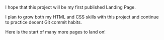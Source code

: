 I hope that this project will be my first published Landing Page.

I plan to grow both my HTML and CSS skills with this project and continue to practice decent Git commit habits. 

Here is the start of many more pages to land on!